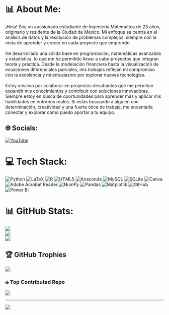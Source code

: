 # 📊 About Me:
¡Hola! Soy un apasionado estudiante de Ingeniería Matemática de 23 años, originario y residente de la Ciudad de México. Mi enfoque se centra en el análisis de datos y la resolución de problemas complejos, siempre con la meta de aprender y crecer en cada proyecto que emprendo.<br><br>He desarrollado una sólida base en programación, matemáticas avanzadas y estadística, lo que me ha permitido llevar a cabo proyectos que integran teoría y práctica. Desde la modelación financiera hasta la visualización de ecuaciones diferenciales parciales, mis trabajos reflejan mi compromiso con la excelencia y mi entusiasmo por explorar nuevas tecnologías.<br><br>Estoy ansioso por colaborar en proyectos desafiantes que me permitan expandir mis conocimientos y contribuir con soluciones innovadoras. Siempre estoy en busca de oportunidades para aprender más y aplicar mis habilidades en entornos reales. Si estás buscando a alguien con determinación, creatividad y una fuerte ética de trabajo, me encantaría conectar y explorar cómo puedo aportar a tu equipo.


## 🌐 Socials:
[![YouTube](https://img.shields.io/badge/YouTube-%23FF0000.svg?logo=YouTube&logoColor=white)](https://youtube.com/@@vegarangeloscaruriel4139) 

# 💻 Tech Stack:
![Python](https://img.shields.io/badge/python-3670A0?style=for-the-badge&logo=python&logoColor=ffdd54) ![LaTeX](https://img.shields.io/badge/latex-%23008080.svg?style=for-the-badge&logo=latex&logoColor=white) ![R](https://img.shields.io/badge/r-%23276DC3.svg?style=for-the-badge&logo=r&logoColor=white) ![HTML5](https://img.shields.io/badge/html5-%23E34F26.svg?style=for-the-badge&logo=html5&logoColor=white) ![Anaconda](https://img.shields.io/badge/Anaconda-%2344A833.svg?style=for-the-badge&logo=anaconda&logoColor=white) ![MySQL](https://img.shields.io/badge/mysql-4479A1.svg?style=for-the-badge&logo=mysql&logoColor=white) ![SQLite](https://img.shields.io/badge/sqlite-%2307405e.svg?style=for-the-badge&logo=sqlite&logoColor=white) ![Canva](https://img.shields.io/badge/Canva-%2300C4CC.svg?style=for-the-badge&logo=Canva&logoColor=white) ![Adobe Acrobat Reader](https://img.shields.io/badge/Adobe%20Acrobat%20Reader-EC1C24.svg?style=for-the-badge&logo=Adobe%20Acrobat%20Reader&logoColor=white) ![NumPy](https://img.shields.io/badge/numpy-%23013243.svg?style=for-the-badge&logo=numpy&logoColor=white) ![Pandas](https://img.shields.io/badge/pandas-%23150458.svg?style=for-the-badge&logo=pandas&logoColor=white) ![Matplotlib](https://img.shields.io/badge/Matplotlib-%23ffffff.svg?style=for-the-badge&logo=Matplotlib&logoColor=black) ![GitHub](https://img.shields.io/badge/github-%23121011.svg?style=for-the-badge&logo=github&logoColor=white) ![Power Bi](https://img.shields.io/badge/power_bi-F2C811?style=for-the-badge&logo=powerbi&logoColor=black)
# 📊 GitHub Stats:
![](https://github-readme-stats.vercel.app/api?username=RangelVRU-16&theme=codeSTACKr&hide_border=false&include_all_commits=false&count_private=false)<br/>
![](https://github-readme-streak-stats.herokuapp.com/?user=RangelVRU-16&theme=codeSTACKr&hide_border=false)<br/>
![](https://github-readme-stats.vercel.app/api/top-langs/?username=RangelVRU-16&theme=codeSTACKr&hide_border=false&include_all_commits=false&count_private=false&layout=compact)

## 🏆 GitHub Trophies
![](https://github-profile-trophy.vercel.app/?username=RangelVRU-16&theme=ocean_dark&no-frame=false&no-bg=true&margin-w=4)

### 🔝 Top Contributed Repo
![](https://github-contributor-stats.vercel.app/api?username=RangelVRU-16&limit=5&theme=dark&combine_all_yearly_contributions=true)

---
[![](https://visitcount.itsvg.in/api?id=RangelVRU-16&icon=0&color=0)](https://visitcount.itsvg.in)

<!-- Proudly created with GPRM ( https://gprm.itsvg.in ) -->
